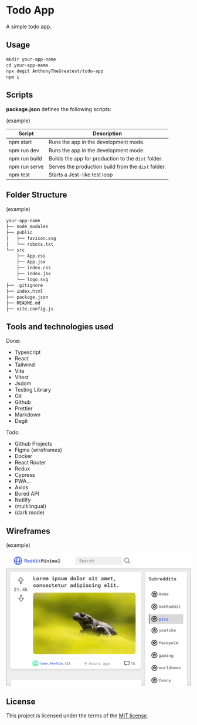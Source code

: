 # Todo App

A simple todo app.

## Usage

```
mkdir your-app-name
cd your-app-name
npx degit AnthonyTheGreatest/todo-app
npm i
```

## Scripts

**package.json** defines the following scripts:

(example)

| Script         | Description                                         |
| -------------- | --------------------------------------------------- |
| npm start      | Runs the app in the development mode.               |
| npm run dev    | Runs the app in the development mode.               |
| npm run build  | Builds the app for production to the `dist` folder. |
| npm run serve  | Serves the production build from the `dist` folder. |
| npm test       | Starts a Jest-like test loop                        |

## Folder Structure

(example)

```
your-app-name
├── node_modules
├── public
│   ├── favicon.svg
│   └── robots.txt
└── src
    ├── App.css
    ├── App.jsx
    ├── index.css
    ├── index.jsx
    └── logo.svg
├── .gitignore
├── index.html
├── package.json
├── README.md
├── vite.config.js
```

## Tools and technologies used  

Done:  

- Typescript  
- React  
- Tailwind  
- Vite  
- Vitest  
- Jsdom  
- Testing Library  
- Git  
- Github  
- Prettier  
- Markdown  
- Degit  

Todo:  

- Github Projects
- Figma (wireframes)  
- Docker  
- React Router  
- Redux  
- Cypress  
- PWA...  
- Axios  
- Bored API  
- Netlify  
- (multilingual)  
- (dark mode)  

## Wireframes  

(example)  

![Example Wireframe](./public/Desktop%20-%201.png)

## License

This project is licensed under the terms of the [MIT license](./LICENSE).